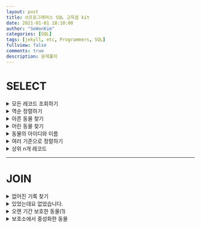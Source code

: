 ```yaml
---
layout: post
title: 🤓프로그래머스 SQL 고득점 kit
date: 2021-01-01 18:10:00
author: "SeWonKim"
categories: [SQL]
tags: [jekyll, etc, Programmers, SQL]
fullview: false
comments: true
description: 문제풀이
---
```


# SELECT 

<details>
<summary>모든 레코드 조회하기</summary>
<div markdown="1">

```sql
SELECT *
FROM ANIMAL_INS
ORDER BY ANIMAL_ID ASC
```

</div>
</details>

<details>
<summary>역순 정렬하기</summary>
<div markdown="1">

```sql
SELECT NAME, DATETIME
FROM ANIMAL_INS
ORDER BY ANIMAL_ID DESC
```

</div>
</details>

<details>
<summary>아픈 동물 찾기</summary>
<div markdown="1">

```sql
SELECT ANIMAL_ID, NAME
FROM ANIMAL_INS
WHERE INTAKEN_CONDITION = "Sick"
ORDER BY ANIMAL_ID ASC
```

</div>
</details>

<details>
<summary>어린 동물 찾기</summary>
<div markdown="1">

```sql
SELECT ANIMAL_ID, NAME
FROM ANIMAL_INS
WHERE INTAKEN_CONDITION != "Aged"
ORDER BY ANIMAL_ID ASC
```

</div>
</details>

<details>
<summary>동물의 아이디와 이름</summary>
<div markdown="1">

```sql
SELECT ANIMAL_ID, NAME
FROM ANIMAL_INS
ORDER BY ANIMAL_ID ASC
```

</div>
</details>

<details>
<summary>여러 기준으로 정렬하기</summary>
<div markdown="1">

```sql
SELECT ANIMAL_ID, NAME, DATETIME
FROM ANIMAL_INS
ORDER BY NAME ASC, DATETIME DESC
```

</div>
</details>

<details>
<summary>상위 n개 레코드</summary>
<div markdown="1">

```sql
SELECT NAME
FROM ANIMAL_INS
ORDER BY DATETIME ASC
LIMIT 1
```

</div>
</details>

---

# JOIN

<details>
<summary>없어진 기록 찾기</summary>
<div markdown="1">

입양을 간 기록은 있는데, 보호소에 들어온 기록이 없는 동물 찾기 👉 OUTS 기준 left join 
  
```sql
SELECT OUTS.ANIMAL_ID, OUTS.NAME
FROM ANIMAL_OUTS AS OUTS
LEFT JOIN ANIMAL_INS AS INS
ON INS.ANIMAL_ID = OUTS.ANIMAL_ID
WHERE INS.ANIMAL_ID IS NULL AND OUTS.ANIMAL_ID IS NOT NULL
ORDER BY OUTS.ANIMAL_ID
```

</div>
</details>

<details>
<summary>있었는데요 없었습니다.</summary>
<div markdown="1">

보호 시작일(INS)보다 입양일(OUTS)이 더 빠른 동물 
  
```sql
SELECT INS.ANIMAL_ID, INS.NAME
FROM ANIMAL_INS AS INS, ANIMAL_OUTS AS OUTS
WHERE INS.ANIMAL_ID = OUTS.ANIMAL_ID AND INS.DATETIME > OUTS.DATETIME
ORDER BY INS.DATETIME ASC
```

</div>
</details>

<details>
<summary>오랜 기간 보호한 동물(1)</summary>
<div markdown="1">

아직 입양을 못 간 동물 👉 INS에는 있는데 OUTS에는 없는 동물
  
```sql
SELECT NAME, DATETIME
FROM ANIMAL_INS
WHERE ANIMAL_ID NOT IN (SELECT ANIMAL_ID FROM ANIMAL_OUTS)
ORDER BY DATETIME ASC
LIMIT 3
```

</div>
</details>

<details>
<summary>보호소에서 중성화한 동물</summary>
<div markdown="1">

보호소에 들어올 당시에는 중성화1되지 않았지만, 보호소를 나갈 당시에는 중성화된 동물 👉 INS에는 중성화 X 인데,  OUTS에는 중성화 O 동물 
  
```sql
SELECT INS.ANIMAL_ID, INS.ANIMAL_TYPE, INS.NAME
FROM ANIMAL_INS AS INS INNER JOIN ANIMAL_OUTS AS OUTS
ON INS.ANIMAL_ID = OUTS.ANIMAL_ID
WHERE INS.SEX_UPON_INTAKE LIKE 'Intact%' AND (OUTS.SEX_UPON_OUTCOME LIKE 'Spayed%' OR OUTS.SEX_UPON_OUTCOME LIKE 'Neutered%')
ORDER BY ANIMAL_ID ASC
```

</div>
</details>
